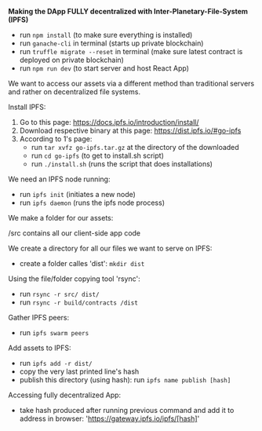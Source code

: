 **Making the DApp FULLY decentralized with Inter-Planetary-File-System (IPFS)**

* run `npm install` (to make sure everything is installed)
* run `ganache-cli` in terminal (starts up private blockchain)
* run `truffle migrate --reset` in terminal (make sure latest contract is deployed on private blockchain)
* run `npm run dev` (to start server and host React App)

We want to access our assets via a different method than traditional servers and rather on decentralized file systems.

Install IPFS:

1. Go to this page: https://docs.ipfs.io/introduction/install/
2. Download respective binary at this page: https://dist.ipfs.io/#go-ipfs
3. According to 1's page: 
	* run `tar xvfz go-ipfs.tar.gz` at the directory of the downloaded
	* run `cd go-ipfs` (to get to install.sh script)
	* run `./install.sh` (runs the script that does installations)

We need an IPFS node running: 

* run `ipfs init` (initiates a new node)
* run `ipfs daemon` (runs the ipfs node process)

We make a folder for our assets:

/src contains all our client-side app code

We create a directory for all our files we want to serve on IPFS:
* create a folder calles 'dist': `mkdir dist`

Using the file/folder copying tool 'rsync':
* run `rsync -r src/ dist/`
* run `rsync -r build/contracts /dist`

Gather IPFS peers:
* run `ipfs swarm peers`

Add assets to IPFS:
* run `ipfs add -r dist/`
* copy the very last printed line's hash
* publish this directory (using hash): run `ipfs name publish [hash]`

Accessing fully decentralized App:
* take hash produced after running previous command and add it to address in browser: 'https://gateway.ipfs.io/ipfs/[hash]'

